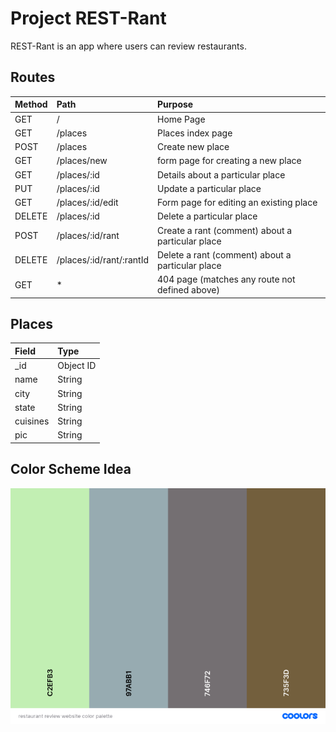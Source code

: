 # **Project REST-Rant**

REST-Rant is an app where users can review restaurants.

## Routes

| Method        | Path                        | Purpose                                          |
| :------------ | :-------------------------- | :----------------------------------------------- |       
| GET           | /                           | Home Page                                        |
| GET           | /places                     | Places index page                                |
| POST          | /places                     | Create new place                                 |
| GET           | /places/new                 | form page for creating a new place               |
| GET           | /places/:id                 | Details about a particular place                 |
| PUT           | /places/:id                 | Update a particular place                        |
| GET           | /places/:id/edit            | Form page for editing an existing place          |
| DELETE        | /places/:id                 | Delete a particular place                        |
| POST          | /places/:id/rant            | Create a rant (comment) about a particular place |
| DELETE        | /places/:id/rant/:rantId    | Delete a rant (comment) about a particular place |
| GET           | *                           | 404 page (matches any route not defined above)   |


## Places

| Field     | Type      |
| :-------- | :-------- |
| _id       | Object ID |    
| name      | String    |
| city      | String    |
| state     | String    |
| cuisines  | String    |
| pic       | String    |


## Color Scheme Idea
![This is an image](/restaurant%20review%20website%20color%20palette%20resized%20.png)
